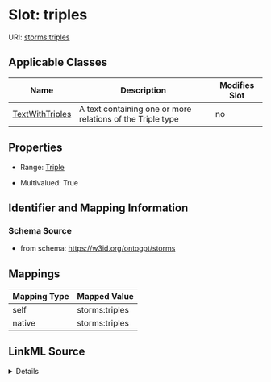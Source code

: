 

# Slot: triples

URI: [storms:triples](http://w3id.org/ontogpt/storms/triples)



<!-- no inheritance hierarchy -->





## Applicable Classes

| Name | Description | Modifies Slot |
| --- | --- | --- |
| [TextWithTriples](TextWithTriples.md) | A text containing one or more relations of the Triple type |  no  |







## Properties

* Range: [Triple](Triple.md)

* Multivalued: True





## Identifier and Mapping Information







### Schema Source


* from schema: https://w3id.org/ontogpt/storms




## Mappings

| Mapping Type | Mapped Value |
| ---  | ---  |
| self | storms:triples |
| native | storms:triples |




## LinkML Source

<details>
```yaml
name: triples
from_schema: https://w3id.org/ontogpt/storms
rank: 1000
alias: triples
owner: TextWithTriples
domain_of:
- TextWithTriples
range: Triple
multivalued: true
inlined: true
inlined_as_list: true

```
</details>